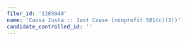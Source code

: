 ```yaml
---
filer_id: '1385949'
name: 'Causa Justa :: Just Cause (nonprofit 501(c)(3))'
candidate_controlled_id: ''
---
```

